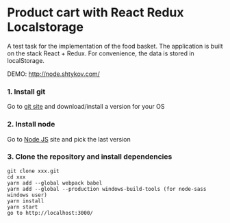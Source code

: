 # Product cart with React Redux Localstorage

A test task for the implementation of the food basket. The application is built on the stack React + Redux. For convenience, the data is stored in localStorage.

DEMO: http://node.shtykov.com/

### **1. Install git**  
Go to [git site](https://git-scm.com/downloads) and download/install a version for your OS

### **2. Install node**
Go to [Node JS](https://nodejs.org/en/) site and pick the last version

### **3. Clone the repository and install dependencies**
	git clone xxx.git
	cd xxx
	yarn add --global webpack babel
	yarn add --global --production windows-build-tools (for node-sass windows user)
	yarn install
	yarn start
	go to http://localhost:3000/
